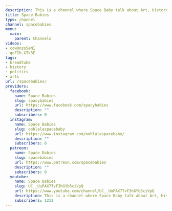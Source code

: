 ```yaml
---
description: This is a channel where Space Baby talk about Art, History and Politics.
title: Space Babies
type: channel
channel: spacebabies
menu:
  main:
    parent: Channels
videos:
- cowDnzo5eNI
- goFIb-XTk3E
tags:
- breadtube
- history
- politics
- arts
url: /spacebabies/
providers:
  facebook:
    name: Space Babies
    slug: spacybabies
    url: https://www.facebook.com/spacybabies
    description: ""
    subscribers: 0
  instagram:
    name: Space Babies
    slug: oohlalaspacebaby
    url: https://www.instagram.com/oohlalaspacebaby/
    description: ""
    subscribers: 0
  patreon:
    name: Space Babies
    slug: spacebabies
    url: https://www.patreon.com/spacebabies
    description: ""
    subscribers: 0
  youtube:
    name: Space Babies
    slug: UC__UuPAX7TvF3hGYb5ciVpQ
    url: https://www.youtube.com/channel/UC__UuPAX7TvF3hGYb5ciVpQ
    description: This is a channel where Space Baby talk about Art, History and Politics.
    subscribers: 1212
---
```

